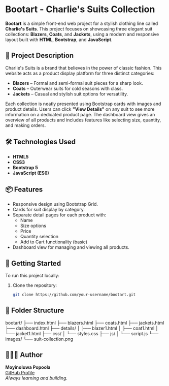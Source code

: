 # Bootart - Charlie's Suits Collection

**Bootart** is a simple front-end web project for a stylish clothing line called **Charlie's Suits**. This project focuses on showcasing three elegant suit collections: **Blazers**, **Coats**, and **Jackets**, using a modern and responsive layout built with **HTML**, **Bootstrap**, and **JavaScript**.

## 🧥 Project Description

Charlie's Suits is a brand that believes in the power of classic fashion. This website acts as a product display platform for three distinct categories:

- **Blazers** – Formal and semi-formal suit pieces for a sharp look.
- **Coats** – Outerwear suits for cold seasons with class.
- **Jackets** – Casual and stylish suit options for versatility.

Each collection is neatly presented using Bootstrap cards with images and product details. Users can click **"View Details"** on any suit to see more information on a dedicated product page. The dashboard view gives an overview of all products and includes features like selecting size, quantity, and making orders.

## 🛠️ Technologies Used

- **HTML5**
- **CSS3**
- **Bootstrap 5**
- **JavaScript (ES6)**

## 📦 Features

- Responsive design using Bootstrap Grid.
- Cards for suit display by category.
- Separate detail pages for each product with:
  - Name
  - Size options
  - Price
  - Quantity selection
  - Add to Cart functionality (basic)
- Dashboard view for managing and viewing all products.

## 🚀 Getting Started

To run this project locally:

1. Clone the repository:
   ```bash
   git clone https://github.com/your-username/bootart.git
## 📁 Folder Structure

bootart/
├── index.html
├── blazers.html
├── coats.html
├── jackets.html
├── dashboard.html
├── details/
│   ├── blazer1.html
│   ├── coat1.html
│   └── jacket1.html
├── css/
│   └── styles.css
├── js/
│   └── script.js
└── images/
    └── suit-collection.png
## 👩🏽‍💻 Author

**Moyinoluwa Popoola**  
[GitHub Profile](https://github.com/OhMyMoh)  
_Always learning and building._
